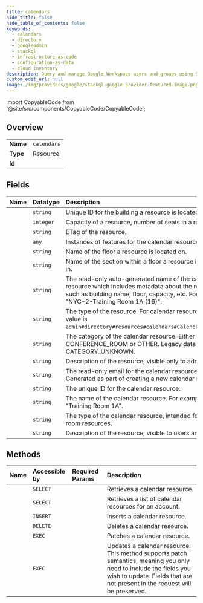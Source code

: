 ```yaml
---
title: calendars
hide_title: false
hide_table_of_contents: false
keywords:
  - calendars
  - directory
  - googleadmin    
  - stackql
  - infrastructure-as-code
  - configuration-as-data
  - cloud inventory
description: Query and manage Google Workspace users and groups using SQL.
custom_edit_url: null
image: /img/providers/google/stackql-google-provider-featured-image.png
---
```


import CopyableCode from '@site/src/components/CopyableCode/CopyableCode';




## Overview
<table><tbody>
<tr><td><b>Name</b></td><td><code>calendars</code></td></tr>
<tr><td><b>Type</b></td><td>Resource</td></tr>
<tr><td><b>Id</b></td><td><CopyableCode code="googleadmin.directory.calendars" /></td></tr>
</tbody></table>

## Fields
| Name | Datatype | Description |
|:-----|:---------|:------------|
| <CopyableCode code="buildingId" /> | `string` | Unique ID for the building a resource is located in. |
| <CopyableCode code="capacity" /> | `integer` | Capacity of a resource, number of seats in a room. |
| <CopyableCode code="etags" /> | `string` | ETag of the resource. |
| <CopyableCode code="featureInstances" /> | `any` | Instances of features for the calendar resource. |
| <CopyableCode code="floorName" /> | `string` | Name of the floor a resource is located on. |
| <CopyableCode code="floorSection" /> | `string` | Name of the section within a floor a resource is located in. |
| <CopyableCode code="generatedResourceName" /> | `string` | The read-only auto-generated name of the calendar resource which includes metadata about the resource such as building name, floor, capacity, etc. For example, "NYC-2-Training Room 1A (16)". |
| <CopyableCode code="kind" /> | `string` | The type of the resource. For calendar resources, the value is `admin#directory#resources#calendars#CalendarResource`. |
| <CopyableCode code="resourceCategory" /> | `string` | The category of the calendar resource. Either CONFERENCE_ROOM or OTHER. Legacy data is set to CATEGORY_UNKNOWN. |
| <CopyableCode code="resourceDescription" /> | `string` | Description of the resource, visible only to admins. |
| <CopyableCode code="resourceEmail" /> | `string` | The read-only email for the calendar resource. Generated as part of creating a new calendar resource. |
| <CopyableCode code="resourceId" /> | `string` | The unique ID for the calendar resource. |
| <CopyableCode code="resourceName" /> | `string` | The name of the calendar resource. For example, "Training Room 1A". |
| <CopyableCode code="resourceType" /> | `string` | The type of the calendar resource, intended for non-room resources. |
| <CopyableCode code="userVisibleDescription" /> | `string` | Description of the resource, visible to users and admins. |
## Methods
| Name | Accessible by | Required Params | Description |
|:-----|:--------------|:----------------|:------------|
| <CopyableCode code="get" /> | `SELECT` | <CopyableCode code="calendarResourceId, customer" /> | Retrieves a calendar resource. |
| <CopyableCode code="list" /> | `SELECT` | <CopyableCode code="customer" /> | Retrieves a list of calendar resources for an account. |
| <CopyableCode code="insert" /> | `INSERT` | <CopyableCode code="customer" /> | Inserts a calendar resource. |
| <CopyableCode code="delete" /> | `DELETE` | <CopyableCode code="calendarResourceId, customer" /> | Deletes a calendar resource. |
| <CopyableCode code="patch" /> | `EXEC` | <CopyableCode code="calendarResourceId, customer" /> | Patches a calendar resource. |
| <CopyableCode code="update" /> | `EXEC` | <CopyableCode code="calendarResourceId, customer" /> | Updates a calendar resource. This method supports patch semantics, meaning you only need to include the fields you wish to update. Fields that are not present in the request will be preserved. |
